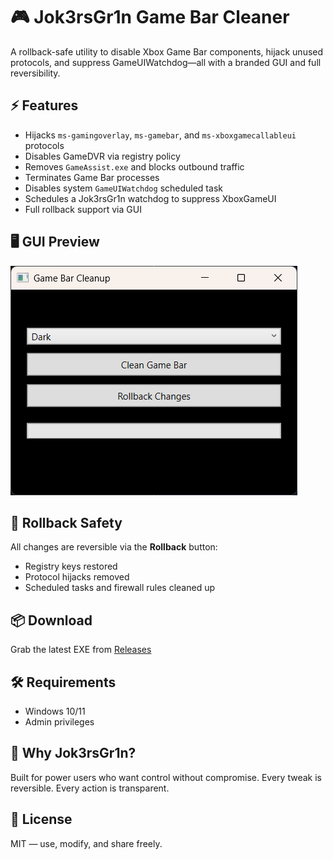 # 🎮 Jok3rsGr1n Game Bar Cleaner

A rollback-safe utility to disable Xbox Game Bar components, hijack unused protocols, and suppress GameUIWatchdog—all with a branded GUI and full reversibility.

## ⚡ Features

- Hijacks `ms-gamingoverlay`, `ms-gamebar`, and `ms-xboxgamecallableui` protocols
- Disables GameDVR via registry policy
- Removes `GameAssist.exe` and blocks outbound traffic
- Terminates Game Bar processes
- Disables system `GameUIWatchdog` scheduled task
- Schedules a Jok3rsGr1n watchdog to suppress XboxGameUI
- Full rollback support via GUI

## 🖥️ GUI Preview

![Screenshot](assets/Screenshot.png)

## 🔄 Rollback Safety

All changes are reversible via the **Rollback** button:
- Registry keys restored
- Protocol hijacks removed
- Scheduled tasks and firewall rules cleaned up

## 📦 Download

Grab the latest EXE from [Releases](https://github.com/YOUR_USERNAME/Jok3rsGr1n-GameBarCleaner/releases)

## 🛠️ Requirements

- Windows 10/11
- Admin privileges

## 🧠 Why Jok3rsGr1n?

Built for power users who want control without compromise. Every tweak is reversible. Every action is transparent.

## 📜 License

MIT — use, modify, and share freely.
